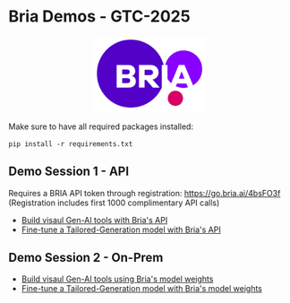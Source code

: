 # Bria Demos - GTC-2025
<p align="center">
    <img src="./visuals/bria_logo.png" width="200"/>
</p>
<!-- <br> -->

Make sure to have all required packages installed:
```
pip install -r requirements.txt
```


## Demo Session 1 - API

Requires a BRIA API token through registration: https://go.bria.ai/4bsFO3f (Registration includes first 1000 complimentary API calls)

- [Build visaul Gen-AI tools with Bria's API](gtc_demo_api.ipynb)
- [Fine-tune a Tailored-Generation model with Bria's API](gtc_demo_fine_tune_api.ipynb)


## Demo Session 2 - On-Prem

- [Build visaul Gen-AI tools using Bria's model weights](gtc_demo_on_prem.ipynb)
- [Fine-tune a Tailored-Generation model with Bria's model weights](gtc_demo_fine_tune_on_prem.ipynb)


<br>

